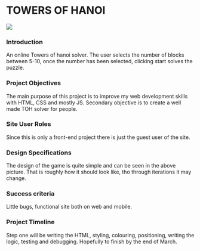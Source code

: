 # TOWERS OF HANOI #

![](https://imgur.com/a/hPnA2)

### Introduction ###
An online Towers of hanoi solver. The user selects the number of blocks between 5-10, once the number has been selected, clicking start solves the puzzle.

### Project Objectives ###
The main purpose of this project is to improve my web development skills with HTML, CSS and mostly JS. Secondary objective is to create a well made TOH solver for people.

### Site User Roles ###
Since this is only a front-end project there is just the guest user of the site.

### Design Specifications ###
The design of the game is quite simple and can be seen in the above picture. That is roughly how it should look like, tho through iterations it may change. 

### Success criteria ###
Little bugs, functional site both on web and mobile.

### Project Timeline ###
Step one will be writing the HTML, styling, colouring, positioning, writing the logic, testing and debugging. Hopefully to finish by the end of March.